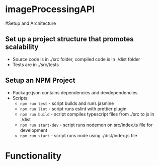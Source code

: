 # imageProcessingAPI

#Setup and Architecture

## Set up a project structure that promotes scalability

* Source code is in ./src folder, compiled code is in ./dist folder
* Tests are in ./src/tests

## Setup an NPM Project

* Package.json contains dependencies and devdependencies
* Scripts: 
    * `npm run test` - script builds and runs jasmine
    * `npm run lint` - script runs eslint with prettier plugin
    * `npm run build` - script compiles typescript files from ./src to js in ./dist
    * `npm run start-dev` - script runs nodemon on src/index.ts file for development
    * `npm run start` - script runs node using ./dist/index.js file

# Functionality

## 